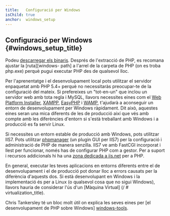 ```yaml
---
title:   Configuració per Windows
isChild: true
anchor:  windows_setup
---
```


## Configuració per Windows {#windows_setup_title}

Podeu [descarregar els binaris][php-downloads]. Després de l'extracció de PHP, es recomana ajustar la [ruta][windows-
path] a l'arrel de la carpeta de PHP (on es troba php.exe) perquè pugui executar PHP des de qualsevol lloc.

Per l'aprenentatge i el desenvolupament local pots utilitzar el servidor enpaquetat amb PHP 5.4+ perquè no necessitaràs
preocupar-te de la configuració del mateix. Si prefereixes un "tot-en-un" que inclou un servidor web amb tota regla i
MySQL, llavors necessites eines com el [Web Platform Installer][wpi], [XAMPP][xampp], [EasyPHP][easyphp] i [WAMP][wamp],
t'ajudarà a aconseguir un entorn de desenvolupament per Windows ràpidament. Dit això, aquestes eines seran una mica
diferents de les de producció així que vés amb compte amb les diferències d'entorn si s'està treballant amb Windows i a
producció es fa servir Linux.

Si necessites un entorn estable de producció amb Windows, pots utilitzar IIS7. Pots utilitzar [phpmanager][phpmanager]
(un plugin GUI per IIS7) per la configuració i administració de PHP de manera senzilla. IIS7 ve amb FastCGI incorporat i
llest per funcionar, només has de configurar PHP com a gestor. Per a suport i recursos addicionals hi ha una [zona
dedicada a iis.net][php-iis] per a PHP.

En general, executar les teves aplicacions en entorns diferents entre el de desenvolupament i el de producció pot donar lloc a errors causats per la diferència d'aquests dos. Si està desenvolupant en Windows i la implementació és per a Linux (o qualsevol cosa que no sigui Windows), llavors hauria de considerar l'ús d'un [Màquina Virtual] (/ # virtualization_title).

Chris Tankersley té un bloc molt útil on explica les seves eines per [el desenvolupament de PHP sobre Windows] [windows-tools].

[easyphp]: http://www.easyphp.org/
[phpmanager]: http://phpmanager.codeplex.com/
[openserver]: http://open-server.ru/
[wamp]: http://www.wampserver.com/en/
[php-downloads]: http://windows.php.net/download/
[php-iis]: http://php.iis.net/
[windows-path]: http://www.windows-commandline.com/set-path-command-line/
[windows-tools]: http://ctankersley.com/2016/11/13/developing-on-windows-2016/
[wpi]: https://www.microsoft.com/web/downloads/platform.aspx
[xampp]: http://www.apachefriends.org/en/xampp.html

